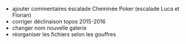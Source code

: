 * ajouter commentaires éscalade Cheminée Poker (escalade Luca et Florian)
* corriger déclinaison topos 2015-2016
* changer nom nouvelle galerie
* réorganiser les fichiers selon les gouffres
